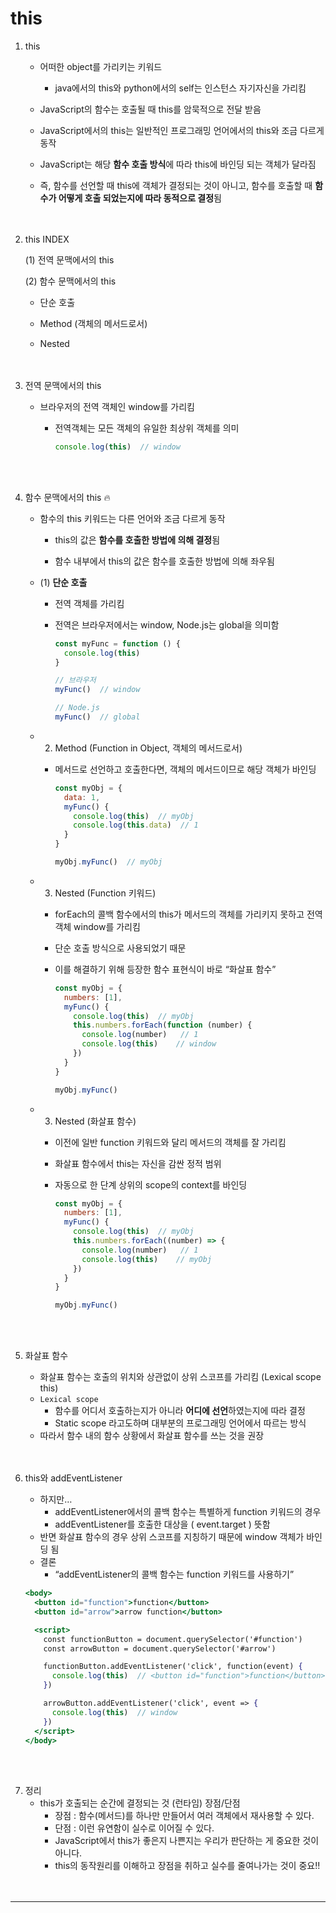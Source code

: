 # **this**

1. this
    - 어떠한 object를 가리키는 키워드

        - java에서의 this와 python에서의 self는 인스턴스 자기자신을 가리킴
    - JavaScript의 함수는 호출될 때 this를 암묵적으로 전달 받음
    - JavaScript에서의 this는 일반적인 프로그래밍 언어에서의 this와 조금 다르게 동작
    - JavaScript는 해당 **함수 호출 방식**에 따라 this에 바인딩 되는 객체가 달라짐
    - 즉, 함수를 선언할 때 this에 객체가 결정되는 것이 아니고, 함수를 호출할 때 **함수가 어떻게 호출 되었는지에 따라 동적으로 결정**됨
<br><br><br>

2. this INDEX
    
    (1) 전역 문맥에서의 this
    
    (2) 함수 문맥에서의 this
    
    - 단순 호출

    - Method (객체의 메서드로서)
    - Nested
<br><br><br>

3. 전역 문맥에서의 this
    - 브라우저의 전역 객체인 window를 가리킴

        - 전역객체는 모든 객체의 유일한 최상위 객체를 의미
            
            ```jsx
            console.log(this)  // window
            ```
<br><br>            
    
4. 함수 문맥에서의 this 🔥
    - 함수의 this 키워드는 다른 언어와 조금 다르게 동작

        - this의 값은 **함수를 호출한 방법에 의해 결정**됨

        - 함수 내부에서 this의 값은 함수를 호출한 방법에 의해 좌우됨
    
    - (1) **단순 호출**
        - 전역 객체를 가리킴
        - 전역은 브라우저에서는 window, Node.js는 global을 의미함
            
            ```jsx
            const myFunc = function () {
              console.log(this)
            }
            
            // 브라우저
            myFunc()  // window
            
            // Node.js
            myFunc()  // global
            ```
            
    
    - 2) Method (Function in Object, 객체의 메서드로서)
        - 메서드로 선언하고 호출한다면, 객체의 메서드이므로 해당 객체가 바인딩
            
            ```jsx
            const myObj = {
              data: 1,
              myFunc() {
                console.log(this)  // myObj
                console.log(this.data)  // 1 
              }
            }
            
            myObj.myFunc()  // myObj
            ```
            
    
    - 3) Nested (Function 키워드)
        - forEach의 콜백 함수에서의 this가 메서드의 객체를 가리키지 못하고 전역 객체 window를 가리킴
        - 단순 호출 방식으로 사용되었기 때문
        - 이를 해결하기 위해 등장한 함수 표현식이 바로 “화살표 함수”
            
            ```jsx
            const myObj = {
              numbers: [1],
              myFunc() {
                console.log(this)  // myObj
                this.numbers.forEach(function (number) {
                  console.log(number)   // 1
                  console.log(this)    // window
                })
              }
            }
            
            myObj.myFunc()
            ```
            
    
    - 3) Nested (화살표 함수)
        - 이전에 일반 function 키워드와 달리 메서드의 객체를 잘 가리킴
        - 화살표 함수에서 this는 자신을 감싼 정적 범위
        - 자동으로 한 단계 상위의 scope의 context를 바인딩
            
            ```jsx
            const myObj = {
              numbers: [1],
              myFunc() {
                console.log(this)  // myObj
                this.numbers.forEach((number) => {
                  console.log(number)   // 1
                  console.log(this)    // myObj
                })
              }
            }
            
            myObj.myFunc()
            ```
<br><br>            
    
5. 화살표 함수
    - 화살표 함수는 호출의 위치와 상관없이 상위 스코프를 가리킴 (Lexical scope this)
    - `Lexical scope`
        - 함수를 어디서 호출하는지가 아니라 **어디에 선언**하였는지에 따라 결정
        - Static scope 라고도하며 대부분의 프로그래밍 언어에서 따르는 방식
    - 따라서 함수 내의 함수 상황에서 화살표 함수를 쓰는 것을 권장
<br><br><br>

6. this와 addEventListener
    - 하지만…
        - addEventListener에서의 콜백 함수는 특별하게 function 키워드의 경우
        - addEventListener를 호출한 대상을 ( event.target ) 뜻함
    - 반면 화살표 함수의 경우 상위 스코프를 지칭하기 때문에 window 객체가 바인딩 됨
    - 결론
        - “addEventListener의 콜백 함수는 function 키워드를 사용하기”
    
    ```jsx
    <body>
      <button id="function">function</button>
      <button id="arrow">arrow function</button>
    
      <script>
        const functionButton = document.querySelector('#function')
        const arrowButton = document.querySelector('#arrow')
    
        functionButton.addEventListener('click', function(event) {
          console.log(this)  // <button id="function">function</button>
        })
    
        arrowButton.addEventListener('click', event => {
          console.log(this)  // window
        })
      </script>
    </body>
    ```
<br><br>

7. 정리
    - this가 호출되는 순간에 결정되는 것 (런타임) 장점/단점
        - 장점 : 함수(메서드)를 하나만 만들어서 여러 객체에서 재사용할 수 있다.
        - 단점 : 이런 유연함이 실수로 이어질 수 있다.
        - JavaScript에서 this가 좋은지 나쁜지는 우리가 판단하는 게 중요한 것이 아니다.
        - this의 동작원리를 이해하고 장점을 취하고 실수를 줄여나가는 것이 중요!!
<br><br><br>

---